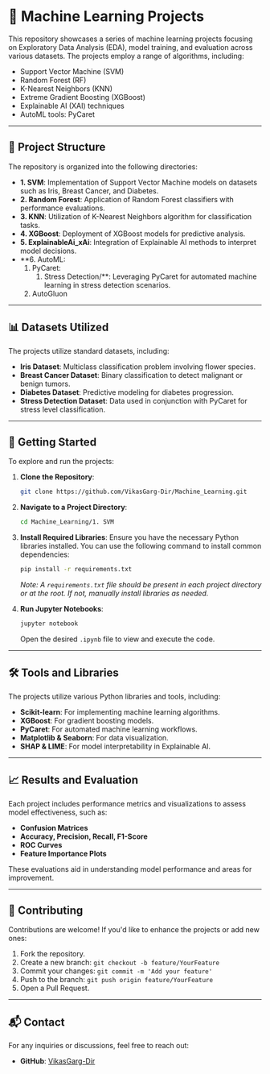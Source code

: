 # 🧠 Machine Learning Projects

This repository showcases a series of machine learning projects focusing on Exploratory Data Analysis (EDA), model training, and evaluation across various datasets. The projects employ a range of algorithms, including:

- Support Vector Machine (SVM)
- Random Forest (RF)
- K-Nearest Neighbors (KNN)
- Extreme Gradient Boosting (XGBoost)
- Explainable AI (XAI) techniques
- AutoML tools: PyCaret

---

## 📁 Project Structure

The repository is organized into the following directories:

- **1. SVM**: Implementation of Support Vector Machine models on datasets such as Iris, Breast Cancer, and Diabetes.
- **2. Random Forest**: Application of Random Forest classifiers with performance evaluations.
- **3. KNN**: Utilization of K-Nearest Neighbors algorithm for classification tasks.
- **4. XGBoost**: Deployment of XGBoost models for predictive analysis.
- **5. ExplainableAi_xAi**: Integration of Explainable AI methods to interpret model decisions.
- **6. AutoML:
    1. PyCaret:
        1. Stress Detection/**: Leveraging PyCaret for automated machine learning in stress detection scenarios.
    2. AutoGluon

---

## 📊 Datasets Utilized

The projects utilize standard datasets, including:

- **Iris Dataset**: Multiclass classification problem involving flower species.
- **Breast Cancer Dataset**: Binary classification to detect malignant or benign tumors.
- **Diabetes Dataset**: Predictive modeling for diabetes progression.
- **Stress Detection Dataset**: Data used in conjunction with PyCaret for stress level classification.

---

## 🚀 Getting Started

To explore and run the projects:

1. **Clone the Repository**:
   ```bash
   git clone https://github.com/VikasGarg-Dir/Machine_Learning.git
   ```


2. **Navigate to a Project Directory**:
   ```bash
   cd Machine_Learning/1. SVM
   ```


3. **Install Required Libraries**:
   Ensure you have the necessary Python libraries installed. You can use the following command to install common dependencies:
   ```bash
   pip install -r requirements.txt
   ```

   *Note: A `requirements.txt` file should be present in each project directory or at the root. If not, manually install libraries as needed.*

4. **Run Jupyter Notebooks**:
   ```bash
   jupyter notebook
   ```

   Open the desired `.ipynb` file to view and execute the code.

---

## 🛠️ Tools and Libraries

The projects utilize various Python libraries and tools, including:

- **Scikit-learn**: For implementing machine learning algorithms.
- **XGBoost**: For gradient boosting models.
- **PyCaret**: For automated machine learning workflows.
- **Matplotlib & Seaborn**: For data visualization.
- **SHAP & LIME**: For model interpretability in Explainable AI.

---

## 📈 Results and Evaluation

Each project includes performance metrics and visualizations to assess model effectiveness, such as:

- **Confusion Matrices**
- **Accuracy, Precision, Recall, F1-Score**
- **ROC Curves**
- **Feature Importance Plots**

These evaluations aid in understanding model performance and areas for improvement.

---

## 🤝 Contributing

Contributions are welcome! If you'd like to enhance the projects or add new ones:

1. Fork the repository.
2. Create a new branch: `git checkout -b feature/YourFeature`
3. Commit your changes: `git commit -m 'Add your feature'`
4. Push to the branch: `git push origin feature/YourFeature`
5. Open a Pull Request.

---

## 📬 Contact

For any inquiries or discussions, feel free to reach out:

- **GitHub**: [VikasGarg-Dir](https://github.com/VikasGarg-Dir)